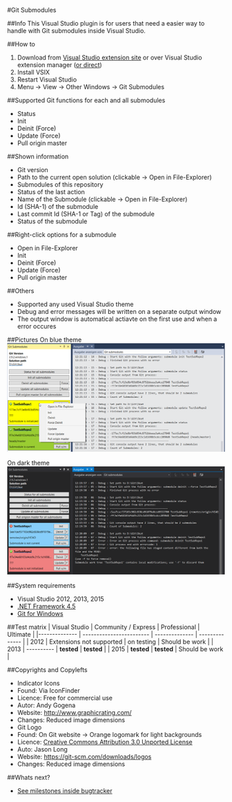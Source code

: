 #Git Submodules

##Info
This Visual Studio plugin is for users that need a easier way to handle with Git submodules inside Visual Studio.

##How to
1. Download from [Visual Studio extension site](https://visualstudiogallery.msdn.microsoft.com/0e71baf2-2d0b-44f9-8172-d27df583ad20) or over Visual Studio extension manager ([or direct](https://github.com/Dark-Water/GitSubModulesVsPlugin/tree/master/VSIX%20for%20Testers))
2. Install VSIX 
3. Restart Visual Studio
4. Menu -> View -> Other Windows -> Git Submodules

##Supported Git functions for each and all submodules
* Status
* Init
* Deinit (Force)
* Update (Force)
* Pull origin master

##Shown information
* Git version
* Path to the current open solution (clickable -> Open in File-Explorer)
* Submodules of this repository
 * Status of the last action
 * Name of the Submodule (clickable -> Open in File-Explorer)
 * Id (SHA-1) of the submodule
 * Last commit Id (SHA-1 or Tag) of the submodule
 * Status of the submodule

##Right-click options for a submodule
* Open in File-Explorer
* Init
* Deinit (Force)
* Update (Force)
* Pull origin master
 
##Others
* Supported any used Visual Studio theme
* Debug and error messages will be written on a separate output window
* The output window is automatical actiavte on the first use and when a error occures

##Pictures
On blue theme
![picture](picture2.png)

On dark theme
![picture](picture3.png)

##System requirements
* Visual Studio 2012, 2013, 2015
* [.NET Framework 4.5](https://www.microsoft.com/de-de/download/details.aspx?id=30653)
* [Git for Windows](https://git-for-windows.github.io/)

##Test matrix
| Visual Studio | Community / Express      | Professional   | Ultimate       |
|-------------- | ------------------------ | -------------- | -------------- |
| 2012          | Extensions not supported | on testing     | Should be work |
| 2013          | ----------               | **tested**     | **tested**     |
| 2015          | **tested**               | **tested**     | Should be work |

##Copyrights and Copylefts
* Indicator Icons
 * Found: Via IconFinder 
 * Licence: Free for commercial use
 * Autor: Andy Gogena
 * Website: http://www.graphicrating.com/
 * Changes: Reduced image dimensions
* Git Logo 
 * Found: On Git website -> Orange logomark for light backgrounds
 * Licence: [Creative Commons Attribution 3.0 Unported License](https://creativecommons.org/licenses/by/3.0/)
 * Auto: Jason Long
 * Website: https://git-scm.com/downloads/logos
 * Changes: Reduced image dimensions

##Whats next?
* [See milestones inside bugtracker](https://github.com/Dark-Water/GitSubModulesVsPlugin/milestones)

